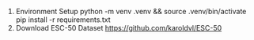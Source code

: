 1. Environment Setup
  python -m venv .venv && source .venv/bin/activate
  pip install -r requirements.txt
2. Download ESC-50 Dataset
   https://github.com/karoldvl/ESC-50
